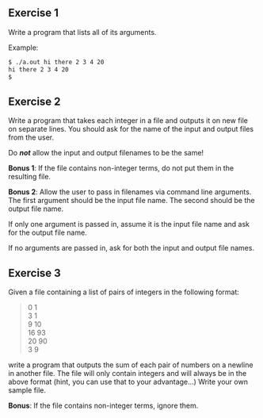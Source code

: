 Exercise 1
---

Write a program that lists all of its arguments.

Example:
```bash
$ ./a.out hi there 2 3 4 20
hi there 2 3 4 20
$
```


Exercise 2
---

Write a program that takes each integer in a file and outputs it on new file on separate lines.
You should ask for the name of the input and output files from the user.

Do _**not**_ allow the input and output filenames to be the same!

**Bonus 1**:
If the file contains non-integer terms, do not put them in the resulting file.

**Bonus 2**:
Allow the user to pass in filenames via command line arguments.
The first argument should be the input file name.
The second should be the output file name.

If only one argument is passed in, assume it is the input file name and ask for the output file name.

If no arguments are passed in, ask for both the input and output file names.


<!-- note to maintainer: this is very similar to their lab, but presumably harder.
     Make sure this is only given after the deadline. If that cannot be done,
     comment this exercise out. -->
Exercise 3
---
Given a file containing a list of pairs of integers in the following format:

> 0 1 <br>
> 3 1 <br>
> 9 10 <br>
> 16 93 <br>
> 20 90 <br>
> 3 9

write a program that outputs the sum of each pair of numbers on a newline in another file.
The file will only contain integers and will always be in the above format (hint, you can use
that to your advantage...)
Write your own sample file.

**Bonus**:
If the file contains non-integer terms, ignore them.



